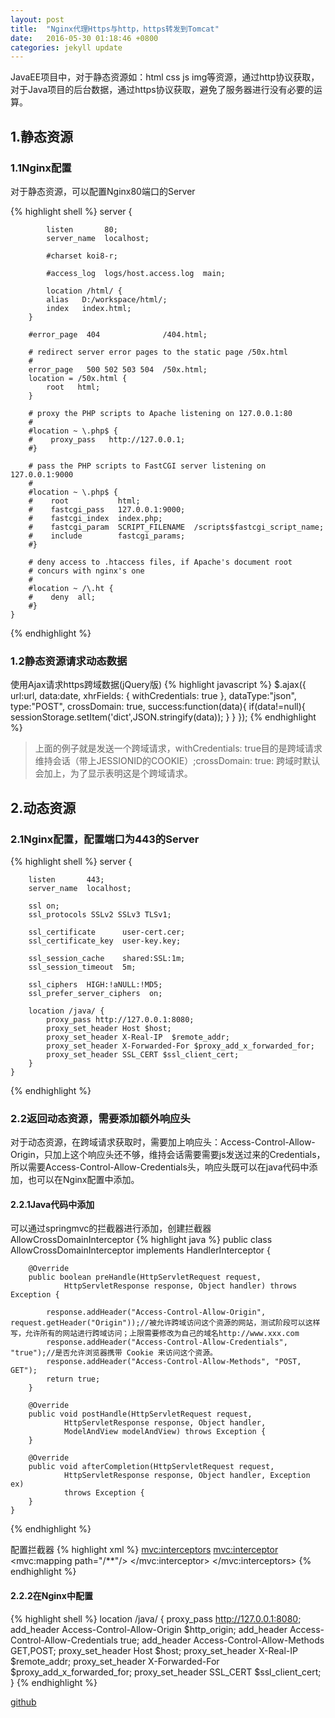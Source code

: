 ```yaml
---
layout: post
title:  "Nginx代理Https与http，https转发到Tomcat"
date:   2016-05-30 01:18:46 +0800
categories: jekyll update
---
```

  
JavaEE项目中，对于静态资源如：html css js img等资源，通过http协议获取，对于Java项目的后台数据，通过https协议获取，避免了服务器进行没有必要的运算。

## 1.静态资源

### 1.1Nginx配置
对于静态资源，可以配置Nginx80端口的Server
	
{% highlight shell %}
	server {
	
    		listen       80;
        	server_name  localhost;

        	#charset koi8-r;

        	#access_log  logs/host.access.log  main;

        	location /html/ {
         	alias   D:/workspace/html/;
			index   index.html;
		}
		
		#error_page  404              /404.html;
		
		# redirect server error pages to the static page /50x.html
		#
		error_page   500 502 503 504  /50x.html;
		location = /50x.html {
		    root   html;
		}
		
		# proxy the PHP scripts to Apache listening on 127.0.0.1:80
		#
		#location ~ \.php$ {
		#    proxy_pass   http://127.0.0.1;
		#}
		
		# pass the PHP scripts to FastCGI server listening on 127.0.0.1:9000
		#
		#location ~ \.php$ {
		#    root           html;
		#    fastcgi_pass   127.0.0.1:9000;
		#    fastcgi_index  index.php;
		#    fastcgi_param  SCRIPT_FILENAME  /scripts$fastcgi_script_name;
		#    include        fastcgi_params;
		#}
		
		# deny access to .htaccess files, if Apache's document root
		# concurs with nginx's one
		#
		#location ~ /\.ht {
		#    deny  all;
		#}
	}
{% endhighlight %}

### 1.2静态资源请求动态数据

使用Ajax请求https跨域数据(jQuery版)
{% highlight javascript %}
	$.ajax({
		url:url,
		data:date,
		xhrFields: {
            withCredentials: true
		},
		dataType:"json",
		type:"POST",
		crossDomain: true,
		success:function(data){
			if(data!=null){
				sessionStorage.setItem('dict',JSON.stringify(data));
			}
		}
	});
{% endhighlight %}

> 上面的例子就是发送一个跨域请求，withCredentials: true目的是跨域请求维持会话（带上JESSIONID的COOKIE）;crossDomain: true: 跨域时默认会加上，为了显示表明这是个跨域请求。

## 2.动态资源

### 2.1Nginx配置，配置端口为443的Server
{% highlight shell %}
	server {
	
		listen       443;
		server_name  localhost;
		
		ssl on;  
		ssl_protocols SSLv2 SSLv3 TLSv1;  
		
		ssl_certificate      user-cert.cer;
		ssl_certificate_key  user-key.key;
		
		ssl_session_cache    shared:SSL:1m;
		ssl_session_timeout  5m;
		
		ssl_ciphers  HIGH:!aNULL:!MD5;
		ssl_prefer_server_ciphers  on;
		
		location /java/ {
			proxy_pass http://127.0.0.1:8080;
			proxy_set_header Host $host; 
			proxy_set_header X-Real-IP  $remote_addr;
			proxy_set_header X-Forwarded-For $proxy_add_x_forwarded_for; 
			proxy_set_header SSL_CERT $ssl_client_cert;
		}
	}
{% endhighlight %}

### 2.2返回动态资源，需要添加额外响应头

对于动态资源，在跨域请求获取时，需要加上响应头：Access-Control-Allow-Origin，只加上这个响应头还不够，维持会话需要需要js发送过来的Credentials，所以需要Access-Control-Allow-Credentials头，响应头既可以在java代码中添加，也可以在Nginx配置中添加。

#### 2.2.1Java代码中添加

可以通过springmvc的拦截器进行添加，创建拦截器AllowCrossDomainInterceptor
{% highlight java %}
	public class AllowCrossDomainInterceptor implements HandlerInterceptor {
	
		@Override
		public boolean preHandle(HttpServletRequest request,
				HttpServletResponse response, Object handler) throws Exception {
	
			response.addHeader("Access-Control-Allow-Origin", request.getHeader("Origin"));//被允许跨域访问这个资源的网站，测试阶段可以这样写，允许所有的网站进行跨域访问；上限需要修改为自己的域名http://www.xxx.com
			response.addHeader("Access-Control-Allow-Credentials", "true");//是否允许浏览器携带 Cookie 来访问这个资源。
			response.addHeader("Access-Control-Allow-Methods", "POST, GET");
			return true;
		}
	
		@Override
		public void postHandle(HttpServletRequest request,
				HttpServletResponse response, Object handler,
				ModelAndView modelAndView) throws Exception {
		}
	
		@Override
		public void afterCompletion(HttpServletRequest request,
				HttpServletResponse response, Object handler, Exception ex)
				throws Exception {
		}
	}
{% endhighlight %}

配置拦截器
{% highlight xml %}
	  <mvc:interceptors>
	  	<mvc:interceptor>
	  		<mvc:mapping path="/**"/>
		  	<bean class="com.xxx.java.controller.aop.AllowCrossDomainInterceptor"></bean>
	  	</mvc:interceptor>
	  </mvc:interceptors>
{% endhighlight %}

#### 2.2.2在Nginx中配置
{% highlight shell %}
	location /java/ {
		proxy_pass http://127.0.0.1:8080;
		add_header Access-Control-Allow-Origin $http_origin;
		add_header Access-Control-Allow-Credentials true;
		add_header Access-Control-Allow-Methods GET,POST;
		proxy_set_header Host $host; 
		proxy_set_header X-Real-IP  $remote_addr;
		proxy_set_header X-Forwarded-For $proxy_add_x_forwarded_for; 
		proxy_set_header SSL_CERT $ssl_client_cert;
	}
{% endhighlight %}

[github][github]

[github]: https://github.com/jlqian